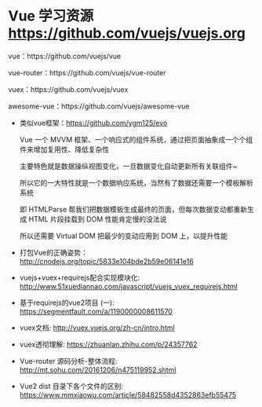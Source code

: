 # Vue 学习资源 https://github.com/vuejs/vuejs.org

<p>vue：https://github.com/vuejs/vue</p>

<p>vue-router：https://github.com/vuejs/vue-router</p>

<p>vuex：https://github.com/vuejs/vuex</p>

<p>awesome-vue：https://github.com/vuejs/awesome-vue</p>

* 类似vue框架：https://github.com/ygm125/evo 

    Vue 一个 MVVM 框架、一个响应式的组件系统，通过把页面抽象成一个个组件来增加复用性、降低复杂性

    主要特色就是数据操纵视图变化，一旦数据变化自动更新所有关联组件~

    所以它的一大特性就是一个数据响应系统，当然有了数据还需要一个模板解析系统

    即 HTMLParse 帮我们把数据模板生成最终的页面，但每次数据变动都重新生成 HTML 片段挂载到 DOM 性能肯定慢的没法说

    所以还需要 Virtual DOM 把最少的变动应用到 DOM 上，以提升性能

* 打包Vue的正确姿势：http://cnodejs.org/topic/5833e104bde2b59e06141e16

* vuejs+vuex+requirejs配合实现模块化: http://www.51xuediannao.com/javascript/vuejs_vuex_requirejs.html

* 基于requirejs的vue2项目 (一): https://segmentfault.com/a/1190000008611570

* vuex文档: http://vuex.vuejs.org/zh-cn/intro.html

* vuex透彻理解: https://zhuanlan.zhihu.com/p/24357762

* Vue-router 源码分析-整体流程: http://mt.sohu.com/20161206/n475119952.shtml

* Vue2 dist 目录下各个文件的区别: https://www.mmxiaowu.com/article/58482558d4352863efb55475
